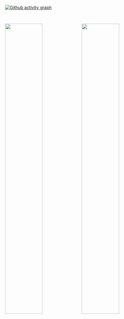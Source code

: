 [![Github activity graph](https://activity-graph.herokuapp.com/graph?username=PlentyBugs&theme=react-dark&hide_border=true&color=BDDFFF&line=6E93B5&point=BDDFFF)](https://git.io/PlentyBugs&hide_border=true)

<br/>
<p align="left">
  <img width="49.5%" src="https://github-readme-stats.vercel.app/api/?username=PlentyBugs&theme=prussian&show_icons=true&count_private=true&hide_border=true" />
    <img width="49.5%" src="http://github-readme-streak-stats.herokuapp.com?user=PlentyBugs&theme=prussian&hide_border=true" />
</p>
<br>
